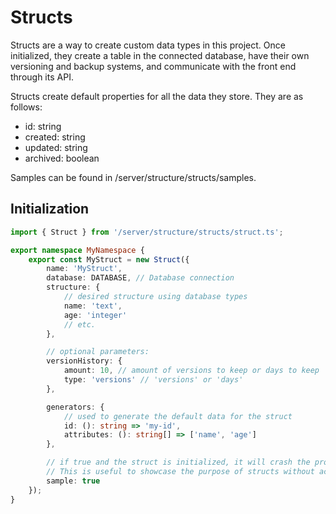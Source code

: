 # Structs

Structs are a way to create custom data types in this project. Once initialized, they create a table in the connected database, have their own versioning and backup systems, and communicate with the front end through its API.

Structs create default properties for all the data they store. They are as follows:

-   id: string
-   created: string
-   updated: string
-   archived: boolean

Samples can be found in /server/structure/structs/samples.

## Initialization

```typescript
import { Struct } from '/server/structure/structs/struct.ts';

export namespace MyNamespace {
    export const MyStruct = new Struct({
        name: 'MyStruct',
        database: DATABASE, // Database connection
        structure: {
            // desired structure using database types
            name: 'text',
            age: 'integer'
            // etc.
        },

        // optional parameters:
        versionHistory: {
            amount: 10, // amount of versions to keep or days to keep
            type: 'versions' // 'versions' or 'days'
        },

        generators: {
            // used to generate the default data for the struct
            id: (): string => 'my-id',
            attributes: (): string[] => ['name', 'age']
        },

        // if true and the struct is initialized, it will crash the program
        // This is useful to showcase the purpose of structs without accidentally using them and applying undesired data into the database
        sample: true
    });
}
```
